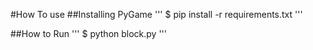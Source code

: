 #How To use
##Installing PyGame
'''
$ pip install -r requirements.txt
'''

##How to Run
'''
$ python block.py
'''
